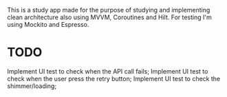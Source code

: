 This is a study app made for the purpose of studying and implementing clean architecture also using MVVM, Coroutines and Hilt. For testing I'm using Mockito and Espresso.

# TODO
Implement UI test to check when the API call fails;
Implement UI test to check when the user press the retry button;
Implement UI test to check the shimmer/loading;
